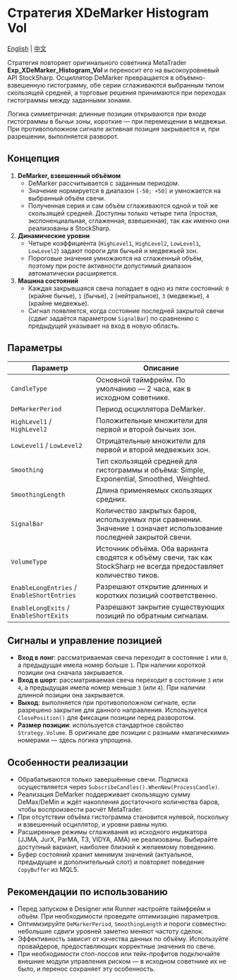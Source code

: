 # Стратегия XDeMarker Histogram Vol
[English](README.md) | [中文](README_cn.md)

Стратегия повторяет оригинального советника MetaTrader **Exp_XDeMarker_Histogram_Vol** и переносит его на высокоуровневый API StockSharp. Осциллятор DeMarker превращается в объёмно-взвешенную гистограмму, обе серии сглаживаются выбранным типом скользящей средней, а торговые решения принимаются при переходах гистограммы между заданными зонами.

Логика симметричная: длинные позиции открываются при входе гистограммы в бычьи зоны, короткие — при перемещении в медвежьи. При противоположном сигнале активная позиция закрывается и, при разрешении, выполняется разворот.

## Концепция

1. **DeMarker, взвешенный объёмом**
   - DeMarker рассчитывается с заданным периодом.
   - Значение нормируется в диапазон `[-50; +50]` и умножается на выбранный объём свечи.
   - Полученная серия и сам объём сглаживаются одной и той же скользящей средней. Доступны только четыре типа (простая, экспоненциальная, сглаженная, взвешенная), так как именно они реализованы в StockSharp.
2. **Динамические уровни**
   - Четыре коэффициента (`HighLevel1`, `HighLevel2`, `LowLevel1`, `LowLevel2`) задают пороги для бычьей и медвежьей зон.
   - Пороговые значения умножаются на сглаженный объём, поэтому при росте активности допустимый диапазон автоматически расширяется.
3. **Машина состояний**
   - Каждая закрывшаяся свеча попадает в одно из пяти состояний: `0` (крайне бычье), `1` (бычье), `2` (нейтральное), `3` (медвежье), `4` (крайне медвежье).
   - Сигнал появляется, когда состояние последней закрытой свечи (сдвиг задаётся параметром `SignalBar`) по сравнению с предыдущей указывает на вход в новую область.

## Параметры

| Параметр | Описание |
| --- | --- |
| `CandleType` | Основной таймфрейм. По умолчанию — 2 часа, как в исходном советнике. |
| `DeMarkerPeriod` | Период осциллятора DeMarker. |
| `HighLevel1` / `HighLevel2` | Положительные множители для первой и второй бычьих зон. |
| `LowLevel1` / `LowLevel2` | Отрицательные множители для первой и второй медвежьих зон. |
| `Smoothing` | Тип скользящей средней для гистограммы и объёма: Simple, Exponential, Smoothed, Weighted. |
| `SmoothingLength` | Длина применяемых скользящих средних. |
| `SignalBar` | Количество закрытых баров, используемых при сравнении. Значение `1` означает использование последней закрытой свечи. |
| `VolumeType` | Источник объёма. Оба варианта сводятся к объёму свечи, так как StockSharp не всегда предоставляет количество тиков. |
| `EnableLongEntries` / `EnableShortEntries` | Разрешают открытие длинных и коротких позиций соответственно. |
| `EnableLongExits` / `EnableShortExits` | Разрешают закрытие существующих позиций по обратным сигналам. |

## Сигналы и управление позицией

- **Вход в лонг**: рассматриваемая свеча переходит в состояние `1` или `0`, а предыдущая имела номер больше `1`. При наличии короткой позиции она сначала закрывается.
- **Вход в шорт**: рассматриваемая свеча переходит в состояние `3` или `4`, а предыдущая имела номер меньше `3` (или `4`). При наличии длинной позиции она закрывается.
- **Выход**: выполняется при противоположном сигнале, если разрешено закрытие для данного направления. Используется `ClosePosition()` для фиксации позиции перед разворотом.
- **Размер позиции**: используется стандартное свойство `Strategy.Volume`. В оригинале две позиции с разными «магическими» номерами — здесь логика упрощена.

## Особенности реализации

- Обрабатываются только завершённые свечи. Подписка осуществляется через `SubscribeCandles().WhenNew(ProcessCandle)`.
- Реализация DeMarker поддерживает скользящую сумму DeMax/DeMin и ждёт накопления достаточного количества баров, чтобы воспроизвести расчёт MetaTrader.
- При отсутствии объёма гистограмма становится нулевой, поскольку и взвешенный осциллятор, и уровни равны нулю.
- Расширенные режимы сглаживания из исходного индикатора (JJMA, JurX, ParMA, T3, VIDYA, AMA) не реализованы. Выбирайте доступный вариант, наиболее близкий к желаемому поведению.
- Буфер состояний хранит минимум значений (актуальное, предыдущее и дополнительный слот) и повторяет поведение `CopyBuffer` из MQL5.

## Рекомендации по использованию

- Перед запуском в Designer или Runner настройте таймфрейм и объём. При необходимости проведите оптимизацию параметров.
- Оптимизируйте `DeMarkerPeriod`, `SmoothingLength` и пороги совместно: небольшие сдвиги уровней заметно меняют частоту сделок.
- Эффективность зависит от качества данных по объёму. Используйте провайдеров, предоставляющих корректные значения по свече.
- При необходимости стоп-лоссов или тейк-профитов подключайте внешние модули управления риском — в исходном советнике их не было, и перенос сохраняет эту особенность.
